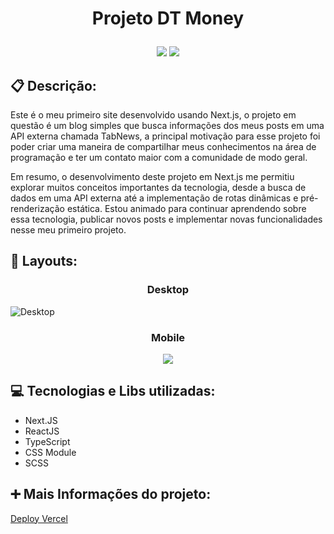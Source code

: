 # <p align="center">Projeto DT Money</p>

<p align = "center">
   <img src="https://img.shields.io/badge/author-Rafael_Soares-4dae71?style=flat-square" />
   <img src="https://img.shields.io/github/languages/count/rafaelsoares07/dt-money?color=4dae71&style=flat-square" />
</p>

## :clipboard: Descrição:

Este é o meu primeiro site desenvolvido usando Next.js, o projeto em questão é um blog simples que busca informações dos meus posts em uma API externa chamada TabNews, a principal motivação para esse projeto foi poder criar uma maneira de compartilhar meus conhecimentos na área de programação e ter um contato maior com a comunidade de modo geral.

Em resumo, o desenvolvimento deste projeto em Next.js me permitiu explorar muitos conceitos importantes da tecnologia, desde a busca de dados em uma API externa até a implementação de rotas dinâmicas e pré-renderização estática. Estou animado para continuar aprendendo sobre essa tecnologia, publicar novos posts e implementar novas funcionalidades nesse meu primeiro projeto.

## :art: Layouts:
### <p align="center">Desktop</p>
![Desktop](https://user-images.githubusercontent.com/88918826/221388791-4e93705e-e47b-443a-b83d-68eeba8c7dd3.png)
### <p align="center">Mobile</p>
<div align="center">
   <img src="https://user-images.githubusercontent.com/88918826/221389117-9878314e-65df-4518-8d6c-c186af833842.png"/>
</div>

## :computer: Tecnologias e Libs utilizadas:
- Next.JS
- ReactJS
- TypeScript
- CSS Module
- SCSS


## :heavy_plus_sign: Mais Informações do projeto:
[Deploy Vercel](https://blog-news-three.vercel.app/)

